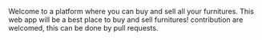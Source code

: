 Welcome to a platform where you can buy and sell all your furnitures. This web app will be a best place to buy and sell furnitures! contribution are welcomed, this  can be done by pull  requests.
